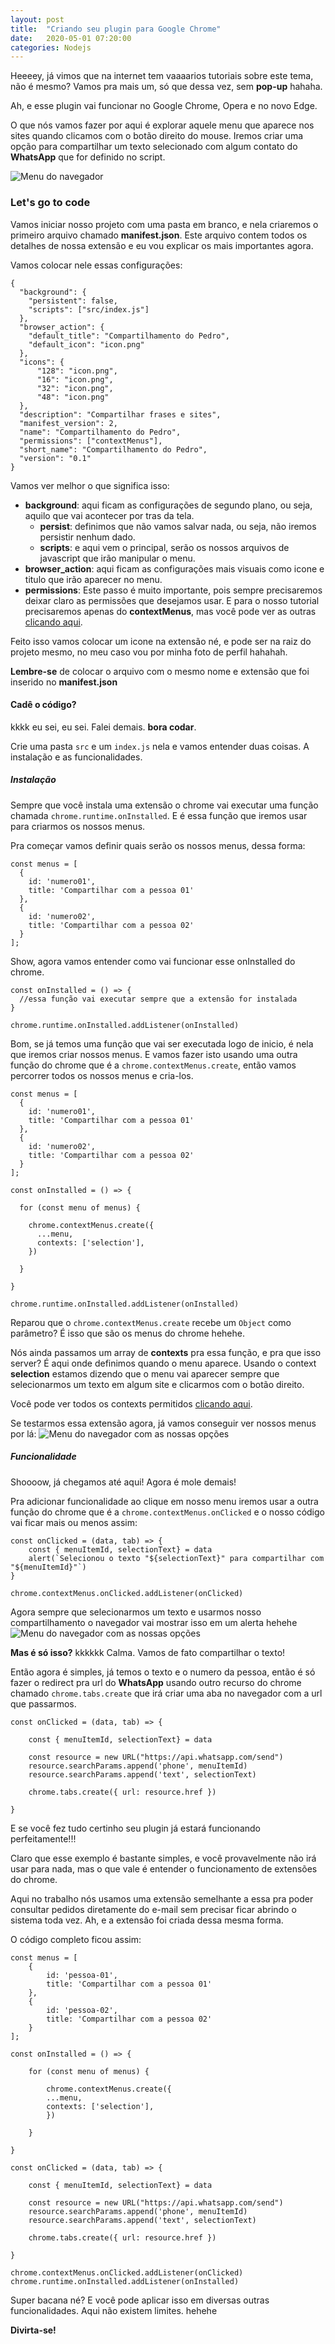 ```yaml
---
layout: post
title:  "Criando seu plugin para Google Chrome"
date:   2020-05-01 07:20:00
categories: Nodejs
---
```


Heeeey, já vimos que na internet tem vaaaarios tutoriais sobre este tema, não é mesmo?
Vamos pra mais um, só que dessa vez, sem **pop-up** hahaha.

Ah, e esse plugin vai funcionar no Google Chrome, Opera e no novo Edge.

O que nós vamos fazer por aqui é explorar aquele menu que aparece nos sites quando clicamos com o botão direito do mouse. Iremos criar uma opção para compartilhar um texto selecionado com algum contato do **WhatsApp** que for definido no script.

![Menu do navegador](/assets/images/posts/5d73b650-3a82-4487-b133-a66217e0a7a7.png)

### Let's go to code
Vamos iniciar nosso projeto com uma pasta em branco, e nela criaremos o primeiro arquivo chamado **manifest.json**. Este arquivo contem todos os detalhes de nossa extensão e eu vou explicar os mais importantes agora.

Vamos colocar nele essas configurações:

<pre><code class="language-json">{
  "background": {
    "persistent": false,
    "scripts": ["src/index.js"]
  },
  "browser_action": {
    "default_title": "Compartilhamento do Pedro",
    "default_icon": "icon.png"
  },
  "icons": {
      "128": "icon.png",
      "16": "icon.png",
      "32": "icon.png",
      "48": "icon.png"
  },
  "description": "Compartilhar frases e sites",
  "manifest_version": 2,
  "name": "Compartilhamento do Pedro",
  "permissions": ["contextMenus"],
  "short_name": "Compartilhamento do Pedro",
  "version": "0.1"
}
</code></pre>

Vamos ver melhor o que significa isso:
- **background**: aqui ficam as configurações de segundo plano, ou seja, aquilo que vai acontecer por tras da tela.
  - **persist**: definimos que não vamos salvar nada, ou seja, não iremos persistir nenhum dado.
  - **scripts**: e aqui vem o principal, serão os nossos arquivos de javascript que irão manipular o menu.
- **browser_action**: aqui ficam as configurações mais visuais como icone e titulo que irão aparecer no menu.
- **permissions**: Este passo é muito importante, pois sempre precisaremos deixar claro as permissões que desejamos usar. E para o nosso tutorial precisaremos apenas do **contextMenus**, mas você pode ver as outras [clicando aqui](https://support.google.com/chrome/a/answer/7515036?hl=pt-BR "Permissões de Aplicativos e Extensões").

Feito isso vamos colocar um icone na extensão né, e pode ser na raiz do projeto mesmo, no meu caso vou por minha foto de perfil hahahah.

**Lembre-se** de colocar o arquivo com o mesmo nome e extensão que foi inserido no **manifest.json**

#### Cadê o código?
kkkk eu sei, eu sei. Falei demais. **bora codar**. 

Crie uma pasta ```src``` e um ```index.js``` nela e vamos entender duas coisas. A instalação e as funcionalidades.

##### Instalação 
Sempre que você instala uma extensão o chrome vai executar uma função chamada ```chrome.runtime.onInstalled```. E é essa função que iremos usar para criarmos os nossos menus.

Pra começar vamos definir quais serão os nossos menus, dessa forma:
<pre><code class="language-javascript">const menus = [
  {
    id: 'numero01',
    title: 'Compartilhar com a pessoa 01'
  },
  {
    id: 'numero02',
    title: 'Compartilhar com a pessoa 02'
  }
];
</code></pre>

Show, agora vamos entender como vai funcionar esse onInstalled do chrome.
<pre><code class="language-javascript">const onInstalled = () => {
  //essa função vai executar sempre que a extensão for instalada
}

chrome.runtime.onInstalled.addListener(onInstalled)
</code></pre>

Bom, se já temos uma função que vai ser executada logo de inicio, é nela que iremos criar nossos menus. E vamos fazer isto usando uma outra função do chrome que é a ```chrome.contextMenus.create```, então vamos percorrer todos os nossos menus e cria-los.

<pre><code class="language-javascript">const menus = [
  {
    id: 'numero01',
    title: 'Compartilhar com a pessoa 01'
  },
  {
    id: 'numero02',
    title: 'Compartilhar com a pessoa 02'
  }
];

const onInstalled = () => {

  for (const menu of menus) {

    chrome.contextMenus.create({ 
      ...menu, 
      contexts: ['selection'], 
    })
        
  }

}

chrome.runtime.onInstalled.addListener(onInstalled)
</code></pre>

Reparou que o ```chrome.contextMenus.create``` recebe um ```Object``` como parâmetro? É isso que são os menus do chrome hehehe. 

Nós ainda passamos um array de **contexts** pra essa função, e pra que isso server? É aqui onde definimos quando o menu aparece. Usando o context **selection** estamos dizendo que o menu vai aparecer sempre que selecionarmos um texto em algum site e clicarmos com o botão direito. 

Você pode ver todos os contexts permitidos [clicando aqui](https://developer.chrome.com/apps/contextMenus#type-ContextType "Contexts").

Se testarmos essa extensão agora, já vamos conseguir ver nossos menus por lá:
![Menu do navegador com as nossas opções](/assets/images/posts/12028790-eb93-4015-aaee-252a8bf74dc8.png)

##### Funcionalidade
Shoooow, já chegamos até aqui! Agora é mole demais!

Pra adicionar funcionalidade ao clique em nosso menu iremos usar a outra função do chrome que é a ```chrome.contextMenus.onClicked``` e o nosso código vai ficar mais ou menos assim:

<pre><code class="language-javascript">const onClicked = (data, tab) => {
    const { menuItemId, selectionText} = data
    alert(`Selecionou o texto "${selectionText}" para compartilhar com "${menuItemId}"`)
}

chrome.contextMenus.onClicked.addListener(onClicked)
</code></pre>

Agora sempre que selecionarmos um texto e usarmos nosso compartilhamento o navegador vai mostrar isso em um alerta hehehe
![Menu do navegador com as nossas opções](/assets/images/posts/e7e74506-a182-4dc7-9983-96078f8cb539.png)
 
**Mas é só isso?** kkkkkk Calma. Vamos de fato compartilhar o texto! 

Então agora é simples, já temos o texto e o numero da pessoa, então é só fazer o redirect pra url do **WhatsApp** usando outro recurso do chrome chamado ```chrome.tabs.create``` que irá criar uma aba no navegador com a url que passarmos.

<pre><code class="language-javascript">const onClicked = (data, tab) => {
    
    const { menuItemId, selectionText} = data
    
    const resource = new URL("https://api.whatsapp.com/send")
    resource.searchParams.append('phone', menuItemId)
    resource.searchParams.append('text', selectionText)

    chrome.tabs.create({ url: resource.href })

}
</code></pre>

E se você fez tudo certinho seu plugin já estará funcionando perfeitamente!!! 

Claro que esse exemplo é bastante simples, e você provavelmente não irá usar para nada, mas o que vale é entender o funcionamento de extensões do chrome.

Aqui no trabalho nós usamos uma extensão semelhante a essa pra poder consultar pedidos diretamente do e-mail sem precisar ficar abrindo o sistema toda vez. Ah, e a extensão foi criada dessa mesma forma.

O código completo ficou assim:
<pre><code class="language-javascript">const menus = [
    {
        id: 'pessoa-01',
        title: 'Compartilhar com a pessoa 01'
    },
    {
        id: 'pessoa-02',
        title: 'Compartilhar com a pessoa 02'
    }
];
  
const onInstalled = () => {

    for (const menu of menus) {

        chrome.contextMenus.create({ 
        ...menu, 
        contexts: ['selection'], 
        })
            
    }

}

const onClicked = (data, tab) => {

    const { menuItemId, selectionText} = data
    
    const resource = new URL("https://api.whatsapp.com/send")
    resource.searchParams.append('phone', menuItemId)
    resource.searchParams.append('text', selectionText)

    chrome.tabs.create({ url: resource.href })

}

chrome.contextMenus.onClicked.addListener(onClicked)
chrome.runtime.onInstalled.addListener(onInstalled)
</code></pre>

Super bacana né? E você pode aplicar isso em diversas outras funcionalidades. Aqui não existem limites. hehehe

**Divirta-se!**